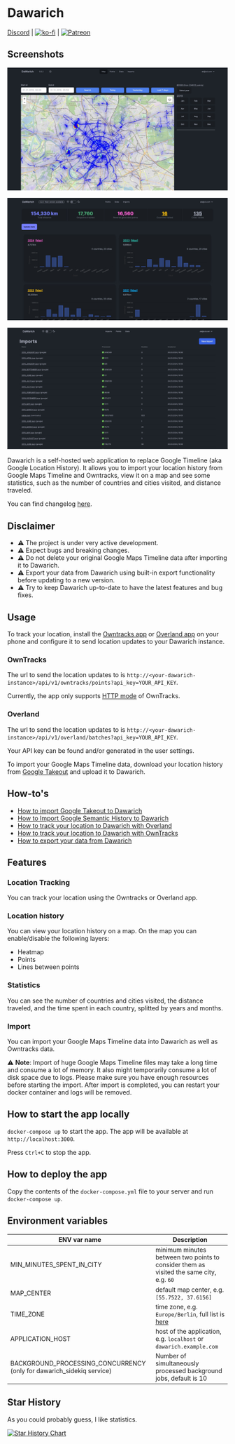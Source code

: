 # Dawarich


[Discord](https://discord.gg/pHsBjpt5J8) | [![ko-fi](https://ko-fi.com/img/githubbutton_sm.svg)](https://ko-fi.com/H2H3IDYDD) | [![Patreon](https://img.shields.io/endpoint.svg?url=https%3A%2F%2Fshieldsio-patreon.vercel.app%2Fapi%3Fusername%3Dfreika%26type%3Dpatrons&style=for-the-badge)](https://www.patreon.com/freika)

## Screenshots

![Map](screenshots/map.jpeg)

![Stats](screenshots/stats.jpeg)

![Import](screenshots/imports.jpeg)

Dawarich is a self-hosted web application to replace Google Timeline (aka Google Location History). It allows you to import your location history from Google Maps Timeline and Owntracks, view it on a map and see some statistics, such as the number of countries and cities visited, and distance traveled.

You can find changelog [here](CHANGELOG.md).

## Disclaimer

- ⚠️ The project is under very active development.
- ⚠️ Expect bugs and breaking changes.
- ⚠️ Do not delete your original Google Maps Timeline data after importing it to Dawarich.
- ⚠️ Export your data from Dawarich using built-in export functionality before updating to a new version.
- ⚠️ Try to keep Dawarich up-to-date to have the latest features and bug fixes.

## Usage

To track your location, install the [Owntracks app](https://owntracks.org/booklet/guide/apps/) or [Overland app](https://overland.p3k.app/) on your phone and configure it to send location updates to your Dawarich instance.

### OwnTracks

The url to send the location updates to is `http://<your-dawarich-instance>/api/v1/owntracks/points?api_key=YOUR_API_KEY`.

Currently, the app only supports [HTTP mode](https://owntracks.org/booklet/tech/http/) of OwnTracks.

### Overland

The url to send the location updates to is `http://<your-dawarich-instance>/api/v1/overland/batches?api_key=YOUR_API_KEY`.

Your API key can be found and/or generated in the user settings.

To import your Google Maps Timeline data, download your location history from [Google Takeout](https://takeout.google.com/) and upload it to Dawarich.

## How-to's

- [How to import Google Takeout to Dawarich](https://github.com/Freika/dawarich/wiki/How-to-import-your-Google-Takeout-data)
- [How to Import Google Semantic History to Dawarich](https://github.com/Freika/dawarich/wiki/How-to-import-your-Google-Semantic-History-data)
- [How to track your location to Dawarich with Overland](https://github.com/Freika/dawarich/wiki/How-to-track-your-location-to-Dawarich-with-Overland)
- [How to track your location to Dawarich with OwnTracks](https://github.com/Freika/dawarich/wiki/How-to-track-your-location-to-Dawarich-with-OwnTracks)
- [How to export your data from Dawarich](https://github.com/Freika/dawarich/wiki/How-to-export-your-data-from-Dawarich)

## Features

### Location Tracking

You can track your location using the Owntracks or Overland app.

### Location history

You can view your location history on a map. On the map you can enable/disable the following layers:

- Heatmap
- Points
- Lines between points

### Statistics

You can see the number of countries and cities visited, the distance traveled, and the time spent in each country, splitted by years and months.

### Import

You can import your Google Maps Timeline data into Dawarich as well as Owntracks data.

⚠️ **Note**: Import of huge Google Maps Timeline files may take a long time and consume a lot of memory. It also might temporarily consume a lot of disk space due to logs. Please make sure you have enough resources before starting the import. After import is completed, you can restart your docker container and logs will be removed.

## How to start the app locally

`docker-compose up` to start the app. The app will be available at `http://localhost:3000`.

Press `Ctrl+C` to stop the app.

## How to deploy the app

Copy the contents of the `docker-compose.yml` file to your server and run `docker-compose up`.

## Environment variables

| ENV var name  | Description |
| ------------- | ------------- |
| MIN_MINUTES_SPENT_IN_CITY  | minimum minutes between two points to consider them as visited the same city, e.g. `60`  |
| MAP_CENTER  | default map center, e.g. `[55.7522, 37.6156]`  |
| TIME_ZONE  | time zone, e.g. `Europe/Berlin`, full list is [here](https://github.com/Freika/dawarich/issues/27#issuecomment-2094721396)  |
| APPLICATION_HOST  | host of the application, e.g. `localhost` or `dawarich.example.com`  |
| BACKGROUND_PROCESSING_CONCURRENCY (only for dawarich_sidekiq service)  | Number of simultaneously processed background jobs, default is 10  |


## Star History

As you could probably guess, I like statistics.

<a href="https://star-history.com/#Freika/dawarich&Date">
 <picture>
   <source media="(prefers-color-scheme: dark)" srcset="https://api.star-history.com/svg?repos=Freika/dawarich&type=Date&theme=dark" />
   <source media="(prefers-color-scheme: light)" srcset="https://api.star-history.com/svg?repos=Freika/dawarich&type=Date" />
   <img alt="Star History Chart" src="https://api.star-history.com/svg?repos=Freika/dawarich&type=Date" />
 </picture>
</a>
